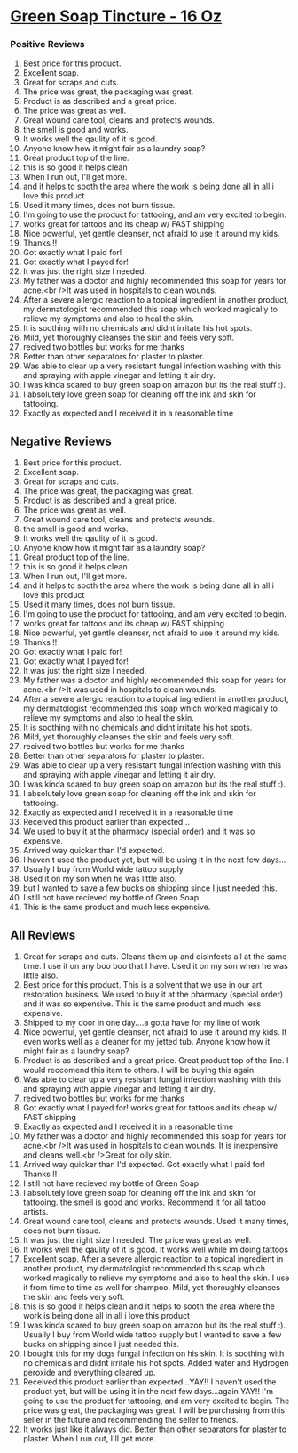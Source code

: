 # [Green Soap Tincture - 16 Oz](https://products.checkmycream.com/products/Green-Soap-Tincture-16-Oz.html)

### Positive Reviews

<ol>
      <li>Best price for this product.  </li>
      <li>Excellent soap.  </li>
      <li>Great for scraps and cuts.  </li>
      <li>The price was great, the packaging was great.</li>
      <li>Product is as described and a great price.</li>
      <li>The price was great as well.</li>
      <li>Great wound care tool, cleans and protects wounds.</li>
      <li>the smell is good and works.  </li>
      <li>It works well the qaulity of it is good.</li>
      <li>Anyone know how it might fair as a laundry soap?</li>
      <li>Great product top of the line.  </li>
      <li>this is so good it helps clean</li>
      <li>When I run out, I&#x27;ll get more.</li>
      <li>and it helps to sooth the area where the work is being done all in all i love this product</li>
      <li>Used it many times, does not burn tissue.</li>
      <li>I&#x27;m going to use the product for tattooing, and am very excited to begin.</li>
      <li>works great for tattoos and its cheap w/ FAST shipping</li>
      <li>Nice powerful, yet gentle cleanser, not afraid to use it around my kids.  </li>
      <li>Thanks !!</li>
      <li>Got exactly what I paid for!</li>
      <li>Got exactly what I payed for!</li>
      <li>It was just the right size I needed.</li>
      <li>My father was a doctor and highly recommended this soap for years for acne.&lt;br /&gt;It was used in hospitals to clean wounds.</li>
      <li>After a severe allergic reaction to a topical ingredient in another product, my dermatologist recommended this soap which worked magically to relieve my symptoms and also to heal the skin.  </li>
      <li>It is soothing with no chemicals and didnt irritate his hot spots.</li>
      <li>Mild, yet thoroughly cleanses the skin and feels very soft.</li>
      <li>recived two bottles but works for me thanks</li>
      <li>Better than other separators for plaster to plaster.  </li>
      <li>Was able to clear up a very resistant fungal infection washing with this and spraying with apple vinegar and letting it air dry.</li>
      <li>I was kinda scared to buy green soap on amazon but its the real stuff :).</li>
      <li>I absolutely love green soap for cleaning off the ink and skin for tattooing.  </li>
      <li>Exactly as expected and I received it in a reasonable time</li>
</ol>


<h2>Negative Reviews</h2>
<ol>
<li> Best price for this product.  </li>
<li> Excellent soap.  </li>
<li> Great for scraps and cuts.  </li>
<li> The price was great, the packaging was great.</li>
<li> Product is as described and a great price.</li>
<li> The price was great as well.</li>
<li> Great wound care tool, cleans and protects wounds.</li>
<li> the smell is good and works.  </li>
<li> It works well the qaulity of it is good.</li>
<li> Anyone know how it might fair as a laundry soap?</li>
<li> Great product top of the line.  </li>
<li> this is so good it helps clean</li>
<li> When I run out, I&#x27;ll get more.</li>
<li> and it helps to sooth the area where the work is being done all in all i love this product</li>
<li> Used it many times, does not burn tissue.</li>
<li> I&#x27;m going to use the product for tattooing, and am very excited to begin.</li>
<li> works great for tattoos and its cheap w/ FAST shipping</li>
<li> Nice powerful, yet gentle cleanser, not afraid to use it around my kids.  </li>
<li> Thanks !!</li>
<li> Got exactly what I paid for!</li>
<li> Got exactly what I payed for!</li>
<li> It was just the right size I needed.</li>
<li> My father was a doctor and highly recommended this soap for years for acne.&lt;br /&gt;It was used in hospitals to clean wounds.</li>
<li> After a severe allergic reaction to a topical ingredient in another product, my dermatologist recommended this soap which worked magically to relieve my symptoms and also to heal the skin.  </li>
<li> It is soothing with no chemicals and didnt irritate his hot spots.</li>
<li> Mild, yet thoroughly cleanses the skin and feels very soft.</li>
<li> recived two bottles but works for me thanks</li>
<li> Better than other separators for plaster to plaster.  </li>
<li> Was able to clear up a very resistant fungal infection washing with this and spraying with apple vinegar and letting it air dry.</li>
<li> I was kinda scared to buy green soap on amazon but its the real stuff :).</li>
<li> I absolutely love green soap for cleaning off the ink and skin for tattooing.  </li>
<li> Exactly as expected and I received it in a reasonable time</li>
<li> Received this product earlier than expected...</li>
<li> We used to buy it at the pharmacy (special order) and it was so expensive.  </li>
<li> Arrived way quicker than I&#x27;d expected.</li>
<li> I haven&#x27;t used the product yet, but will be using it in the next few days...</li>
<li> Usually I buy from World wide tattoo supply</li>
<li> Used it on my son when he was little also.</li>
<li> but I wanted to save a few bucks on shipping since I just needed this.</li>
<li> I still not have recieved my bottle of Green Soap</li>
<li> This is the same product and much less expensive.</li>
</ol>

<h2>All Reviews</h2>

<ol>
    <li> Great for scraps and cuts.  Cleans them up and disinfects all at the same time.  I use it on any boo boo that I have.  Used it on my son when he was little also.</li>
    <li> Best price for this product.  This is a solvent that we use in our art restoration business.  We used to buy it at the pharmacy (special order) and it was so expensive.  This is the same product and much less expensive.</li>
    <li> Shipped to my door in one day....a gotta have for my line of work</li>
    <li> Nice powerful, yet gentle cleanser, not afraid to use it around my kids.  It even works well as a cleaner for my jetted tub.  Anyone know how it might fair as a laundry soap?</li>
    <li> Product is as described and a great price. Great product top of the line.  I would reccomend this item to others. I will be buying this again.</li>
    <li> Was able to clear up a very resistant fungal infection washing with this and spraying with apple vinegar and letting it air dry.</li>
    <li> recived two bottles but works for me thanks</li>
    <li> Got exactly what I payed for! works great for tattoos and its cheap w/ FAST shipping</li>
    <li> Exactly as expected and I received it in a reasonable time</li>
    <li> My father was a doctor and highly recommended this soap for years for acne.&lt;br /&gt;It was used in hospitals to clean wounds. It is inexpensive and cleans well.&lt;br /&gt;Great for oily skin.</li>
    <li> Arrived way quicker than I&#x27;d expected. Got exactly what I paid for! Thanks !!</li>
    <li> I still not have recieved my bottle of Green Soap</li>
    <li> I absolutely love green soap for cleaning off the ink and skin for tattooing.  the smell is good and works.  Recommend it for all tattoo artists.</li>
    <li> Great wound care tool, cleans and protects wounds. Used it many times, does not burn tissue.</li>
    <li> It was just the right size I needed. The price was great as well.</li>
    <li> It works well the qaulity of it is good. It works well while im doing tattoos</li>
    <li> Excellent soap.  After a severe allergic reaction to a topical ingredient in another product, my dermatologist recommended this soap which worked magically to relieve my symptoms and also to heal the skin.  I use it from time to time as well for shampoo.  Mild, yet thoroughly cleanses the skin and feels very soft.</li>
    <li> this is so good it helps clean and it helps to sooth the area where the work is being done all in all i love this product</li>
    <li> I was kinda scared to buy green soap on amazon but its the real stuff :). Usually I buy from World wide tattoo supply but I wanted to save a few bucks on shipping since I just needed this.</li>
    <li> I bought this for my dogs fungal infection on his skin. It is soothing with no chemicals and didnt irritate his hot spots. Added water and Hydrogen peroxide and everything cleared up.</li>
    <li> Received this product earlier than expected...YAY!! I haven&#x27;t used the product yet, but will be using it in the next few days...again YAY!! I&#x27;m going to use the product for tattooing, and am very excited to begin. The price was great, the packaging was great. I will be purchasing from this seller in the future and recommending the seller to friends.</li>
    <li> It works just like it always did.  Better than other separators for plaster to plaster.  When I run out, I&#x27;ll get more.</li>
</ol>




